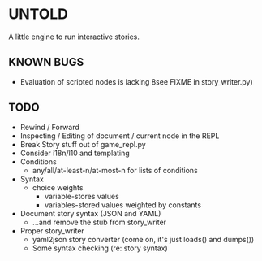 UNTOLD
======

A little engine to run interactive stories. 

KNOWN BUGS
----------

* Evaluation of scripted nodes is lacking 8see FIXME in story_writer.py)

TODO
----

* Rewind / Forward
* Inspecting / Editing of document / current node in the REPL
* Break Story stuff out of game_repl.py
* Consider i18n/l10 and templating
* Conditions
  * any/all/at-least-n/at-most-n for lists of conditions
* Syntax
  * choice weights
    * variable-stores values
    * variables-stored values weighted by constants
* Document story syntax (JSON and YAML)
  * ...and remove the stub from story_writer
* Proper story_writer
  * yaml2json story converter (come on, it's just loads() and dumps())
  * Some syntax checking (re: story syntax)

